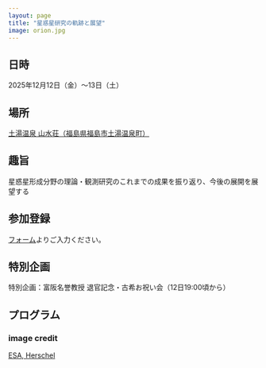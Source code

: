 ```yaml
---
layout: page    
title: "星惑星研究の軌跡と展望"
image: orion.jpg
---
```


## 日時
2025年12月12日（金）～13日（土）

## 場所
[土湯温泉 山水荘（福島県福島市土湯温泉町）](https://www.sansuiso.jp)

## 趣旨
星惑星形成分野の理論・観測研究のこれまでの成果を振り返り、今後の展開を展望する

## 参加登録

[フォーム](https://docs.google.com/forms/d/e/1FAIpQLSePsvjfilbTGOZiPRERB5-rn2yHnODjhmZ9shcoFjz8XOdg4Q/viewform)よりご入力ください。

## 特別企画

特別企画：富阪名誉教授 退官記念・古希お祝い会（12日19:00頃から）
 
## プログラム 

### image credit
[ESA, Herschel](https://sci.esa.int/web/herschel/-/55953-orion-a-molecular-cloud)

